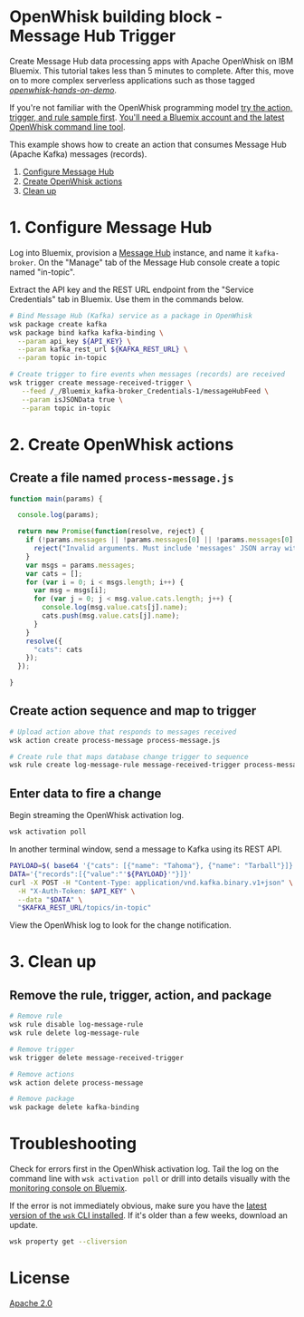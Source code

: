 # OpenWhisk building block - Message Hub Trigger
Create Message Hub data processing apps with Apache OpenWhisk on IBM Bluemix. This tutorial takes less than 5 minutes to complete. After this, move on to more complex serverless applications such as those tagged [_openwhisk-hands-on-demo_](https://github.com/search?q=topic%3Aopenwhisk-hands-on-demo+org%3AIBM&type=Repositories).

If you're not familiar with the OpenWhisk programming model [try the action, trigger, and rule sample first](https://github.com/IBM/openwhisk-action-trigger-rule). [You'll need a Bluemix account and the latest OpenWhisk command line tool](docs/OPENWHISK.md).

This example shows how to create an action that consumes Message Hub (Apache Kafka) messages (records).

1. [Configure Message Hub](#1-configure-message-hub)
2. [Create OpenWhisk actions](#2-create-openwhisk-actions)
3. [Clean up](#3-clean-up)

# 1. Configure Message Hub
Log into Bluemix, provision a [Message Hub](https://console.ng.bluemix.net/catalog/services/message-hub) instance, and name it `kafka-broker`. On the "Manage" tab of the Message Hub console create a topic named "in-topic".

Extract the API key and the REST URL endpoint from the "Service Credentials" tab in Bluemix. Use them in the commands below.

```bash
# Bind Message Hub (Kafka) service as a package in OpenWhisk
wsk package create kafka
wsk package bind kafka kafka-binding \
  --param api_key ${API_KEY} \
  --param kafka_rest_url ${KAFKA_REST_URL} \
  --param topic in-topic

# Create trigger to fire events when messages (records) are received
wsk trigger create message-received-trigger \
   --feed /_/Bluemix_kafka-broker_Credentials-1/messageHubFeed \
   --param isJSONData true \
   --param topic in-topic
```

# 2. Create OpenWhisk actions
## Create a file named `process-message.js`
```javascript
function main(params) {

  console.log(params);

  return new Promise(function(resolve, reject) {
    if (!params.messages || !params.messages[0] || !params.messages[0].value) {
      reject("Invalid arguments. Must include 'messages' JSON array with 'value' field");
    }
    var msgs = params.messages;
    var cats = [];
    for (var i = 0; i < msgs.length; i++) {
      var msg = msgs[i];
      for (var j = 0; j < msg.value.cats.length; j++) {
        console.log(msg.value.cats[j].name);
        cats.push(msg.value.cats[j].name);
      }
    }
    resolve({
      "cats": cats
    });
  });

}
```

## Create action sequence and map to trigger
```bash
# Upload action above that responds to messages received
wsk action create process-message process-message.js

# Create rule that maps database change trigger to sequence
wsk rule create log-message-rule message-received-trigger process-message
```

## Enter data to fire a change
Begin streaming the OpenWhisk activation log.
```bash
wsk activation poll
```

In another terminal window, send a message to Kafka using its REST API.
```bash
PAYLOAD=$( base64 '{"cats": [{"name": "Tahoma"}, {"name": "Tarball"}]}' )
DATA='{"records":[{"value":"'${PAYLOAD}'"}]}'
curl -X POST -H "Content-Type: application/vnd.kafka.binary.v1+json" \
  -H "X-Auth-Token: $API_KEY" \
  --data "$DATA" \
  "$KAFKA_REST_URL/topics/in-topic"
```

View the OpenWhisk log to look for the change notification.

# 3. Clean up
## Remove the rule, trigger, action, and package

```bash
# Remove rule
wsk rule disable log-message-rule
wsk rule delete log-message-rule

# Remove trigger
wsk trigger delete message-received-trigger

# Remove actions
wsk action delete process-message

# Remove package
wsk package delete kafka-binding
```

# Troubleshooting
Check for errors first in the OpenWhisk activation log. Tail the log on the command line with `wsk activation poll` or drill into details visually with the [monitoring console on Bluemix](https://console.ng.bluemix.net/openwhisk/dashboard).

If the error is not immediately obvious, make sure you have the [latest version of the `wsk` CLI installed](https://console.ng.bluemix.net/openwhisk/learn/cli). If it's older than a few weeks, download an update.
```bash
wsk property get --cliversion
```

# License
[Apache 2.0](LICENSE.txt)
